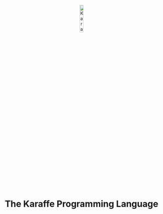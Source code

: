 <p align="center">
  <img src="https://avatars1.githubusercontent.com/u/10540388?s=200" alt="Karaffe logo" width="15%" />
</p>
<h1 align="center" style="border-bottom:none">The Karaffe Programming Language</h1>

